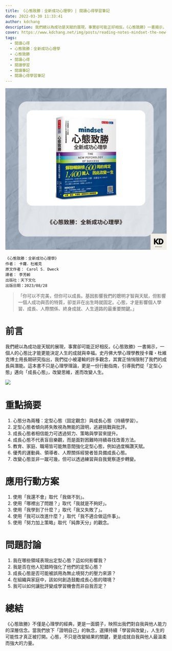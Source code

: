 ```yaml
---
title: 《心態致勝：全新成功心理學》| 閱讀心得學習筆記
date: 2022-03-30 11:33:41
author: kdchang
description: 我們總以為成功是天賦的展現，事實卻可能正好相反。《心態致勝》一書揭示，一個人的心態比才能更能決定人生的成就與幸福。史丹佛大學心理學教授卡蘿・杜維克博士用長期研究指出，我們從小被灌輸的許多觀念，其實正悄悄限制了我們的成長與潛能。這本書不只是心理學理論，更是一份行動指南，引導我們從「定型心態」邁向「成長心態」，改變思維，進而改變人生。不僅教你夢想成真，更重點在於轉化內在信念與能量狀態，真正活出由內而外的豐盛人生。
cover: https://www.kdchang.net/img/posts/reading-notes-mindset-the-new-psychology-of-success-1.jpg
tags:
  - 閱讀心得
  - 心態致勝：全新成功心理學
  - 心態致勝
  - 閱讀心得
  - 閱讀學習
  - 閱讀筆記
  - 閱讀心得學習筆記
---
```


![](img/posts/reading-notes-mindset-the-new-psychology-of-success-1.jpg)

```
《心態致勝：全新成功心理學》
作者： 卡蘿．杜維克
原文作者： Carol S. Dweck
譯者： 李芳齡
出版社：天下文化
出版日期：2023/08/28
```

> 「你可以不完美，但你可以成長。基因影響我們的聰明才智與天賦，但影響一個人成功與否的特質，卻並非在出生時就固定。心態，才是影響個人學習、成長、人際關係、終身成就、人生道路的最重要關鍵。」

# 前言

我們總以為成功是天賦的展現，事實卻可能正好相反。《心態致勝》一書揭示，一個人的心態比才能更能決定人生的成就與幸福。史丹佛大學心理學教授卡蘿・杜維克博士用長期研究指出，我們從小被灌輸的許多觀念，其實正悄悄限制了我們的成長與潛能。這本書不只是心理學理論，更是一份行動指南，引導我們從「定型心態」邁向「成長心態」，改變思維，進而改變人生。

![](img/posts/reading-notes-mindset-the-new-psychology-of-success-2.jpg)

# 重點摘要

1. 心態分為兩種：定型心態（固定觀念）與成長心態（持續學習）。
2. 定型心態者傾向將失敗視為無能的證明，逃避挑戰與批評。
3. 成長心態者相信能力可透過努力、策略與學習來提升。
4. 成長心態不代表盲目樂觀，而是面對困難時持續尋找改善方法。
5. 教育、家庭、職場皆可能無意間強化定型心態，例如過度稱讚天賦。
6. 優秀的運動員、領導者、人際關係經營者皆具備成長心態。
7. 改變心態並非一蹴可幾，但可以透過練習與自我覺察逐步轉變。

# 應用行動方案

1. 使用「我還不會」取代「我做不到」。
2. 使用「哪裡出了問題？」取代「我就是不夠好」。
3. 使用「我學到了什麼？」取代「我又失敗了」。
4. 使用「我可以改進什麼？」取代「我不適合做這件事」。
5. 使用「努力加上策略」取代「純靠天分」的觀念。

# 問題討論

1. 我在哪些領域表現出定型心態？這如何影響我？
2. 我是否在他人犯錯時強化了他們的定型心態？
3. 成長心態是否可能被誤用為無止境努力的壓力來源？
4. 在組織與家庭中，該如何創造鼓勵成長心態的環境？
5. 我可以如何讓批評變成學習機會而非自我否定？

# 總結

《心態致勝》不僅是心理學的經典，更是一面鏡子，映照出我們對自我與他人能力的深層信念。當我們放下「證明自己」的執念，選擇持續「學習與改變」，人生的可能性才真正被打開。心態，不只是改變結果的關鍵，更是成就自我與他人最溫柔而強大的力量。
